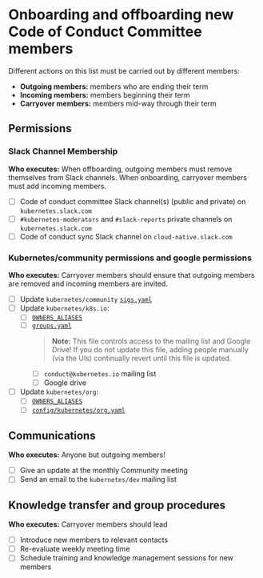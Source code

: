 # Onboarding and offboarding new Code of Conduct Committee members

Different actions on this list must be carried out by different members:

- **Outgoing members:** members who are ending their term
- **Incoming members:** members beginning their term
- **Carryover members:** members mid-way through their term

## Permissions

### Slack Channel Membership

**Who executes:** When offboarding, outgoing members must remove themselves from Slack channels. When onboarding, carryover members must add incoming members.

- [ ] Code of conduct committee Slack channel(s) (public and private) on `kubernetes.slack.com`
- [ ] `#kubernetes-moderators` and `#slack-reports` private channels on `kubernetes.slack.com` 
- [ ] Code of conduct sync Slack channel on `cloud-native.slack.com`

### Kubernetes/community permissions and google permissions

**Who executes:** Carryover members should ensure that outgoing members are removed and incoming members are invited.

- [ ] Update `kubernetes/community` [`sigs.yaml`](/sigs.yaml)
- [ ] Update `kubernetes/k8s.io`:
  - [ ] [`OWNERS_ALIASES`](https://git.k8s.io/k8s.io/OWNERS_ALIASES)
  - [ ] [`groups.yaml`](https://git.k8s.io/k8s.io/groups/committee-code-of-conduct/groups.yaml)
    > **Note:** This file controls access to the mailing list and Google Drive! If you do not update this file, adding people manually (via the UIs) continually revert until this file is updated.
    - [ ] `conduct@kubernetes.io` mailing list
    - [ ] Google drive
- [ ] Update `kubernetes/org`:
  - [ ] [`OWNERS_ALIASES`](https://git.k8s.io/org/OWNERS_ALIASES)
  - [ ] [`config/kubernetes/org.yaml`](https://git.k8s.io/org/config/kubernetes/org.yaml)

## Communications

**Who executes:** Anyone but outgoing members!

- [ ] Give an update at the monthly Community meeting
- [ ] Send an email to the `kubernetes/dev` mailing list

## Knowledge transfer and group procedures

**Who executes:** Carryover members should lead

- [ ] Introduce new members to relevant contacts
- [ ] Re-evaluate weekly meeting time
- [ ] Schedule training and knowledge management sessions for new members
